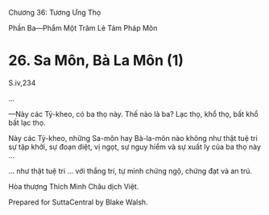  

Chương 36: Tương Ưng Thọ

Phần Ba—Phẩm Một Trăm Lẻ Tám Pháp Môn

# 26\. Sa Môn, Bà La Môn (1)

S.iv,234

…

—Này các Tỷ-kheo, có ba thọ này. Thế nào là ba? Lạc thọ, khổ thọ, bất khổ bất lạc thọ.

Này các Tỷ-kheo, những Sa-môn hay Bà-la-môn nào không như thật tuệ tri sự tập khởi, sự đoạn diệt, vị ngọt, sự nguy hiểm và sự xuất ly của ba thọ này …

… như thật tuệ tri … với thắng trí, tự mình chứng ngộ, chứng đạt và an trú.

Hòa thượng Thích Minh Châu dịch Việt.

Prepared for SuttaCentral by Blake Walsh.
